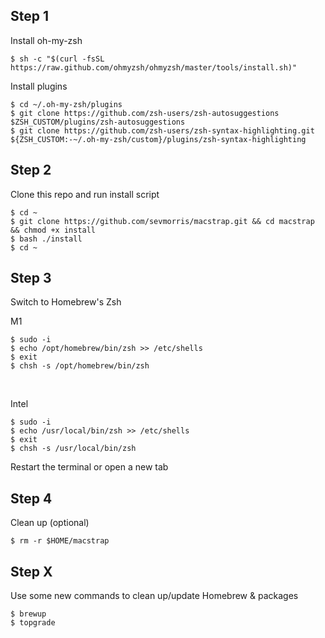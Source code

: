 

## Step 1

Install oh-my-zsh
<br>

```
$ sh -c "$(curl -fsSL https://raw.github.com/ohmyzsh/ohmyzsh/master/tools/install.sh)"
```

Install plugins
<br>

```
$ cd ~/.oh-my-zsh/plugins
$ git clone https://github.com/zsh-users/zsh-autosuggestions $ZSH_CUSTOM/plugins/zsh-autosuggestions
$ git clone https://github.com/zsh-users/zsh-syntax-highlighting.git ${ZSH_CUSTOM:-~/.oh-my-zsh/custom}/plugins/zsh-syntax-highlighting
```

## Step 2

Clone this repo and run install script
<br>

```
$ cd ~
$ git clone https://github.com/sevmorris/macstrap.git && cd macstrap && chmod +x install
$ bash ./install
$ cd ~
```


## Step 3

Switch to Homebrew's Zsh
<br>

M1
```
$ sudo -i
$ echo /opt/homebrew/bin/zsh >> /etc/shells
$ exit
$ chsh -s /opt/homebrew/bin/zsh
```

<br>

Intel
```
$ sudo -i
$ echo /usr/local/bin/zsh >> /etc/shells
$ exit
$ chsh -s /usr/local/bin/zsh
```

Restart the terminal or open a new tab


## Step 4

Clean up (optional)
<br>

```
$ rm -r $HOME/macstrap
```

## Step X

Use some new commands to clean up/update Homebrew & packages

```
$ brewup
$ topgrade
```
